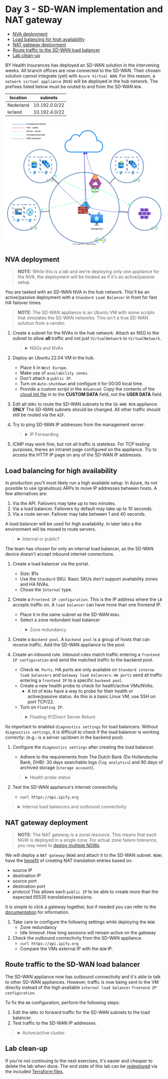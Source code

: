 
# Day 3 - SD-WAN implementation and NAT gateway

* [NVA deployment](#nva-deployment)
* [Load balancing for high availability](#load-balancing-for-high-availability)
* [NAT gateway deployment](#nat-gateway-deployment)
* [Route traffic to the SD-WAN load balancer](#route-traffic-to-the-sd-wan-load-balancer)
* [Lab clean-up](#lab-clean-up)

BY Health Insurances has deployed an SD-WAN solution in the intervening weeks. All branch offices are now connected to the SD-WAN. Their chosen solution cannot integrate (yet) with `Azure Virtual WAN`. For this reason, a `network virtual appliance` (`NVA`) will be deployed in the hub network. The prefixes listed below must be routed to and from the SD-WAN `NVA`.

| location | subnets | 
| --- | --- | 
| Nederland | 10.192.0.0/22 |
| Ierland | 10.192.4.0/22 |

![SD-WAN](./data/sd_wan.svg)

## NVA deployment

> **NOTE:** While this is a lab and we're deploying only one appliance for the NVA, the deployment will be treated as if it's an active/passive setup. 

You are tasked with an SD-WAN NVA in the hub network. This'll be an active/passive deployment with a `Standard Load Balancer` in front for fast HA failover times.

> **NOTE:** The SD-WAN appliance is an Ubuntu VM with some scripts that simulates the SD-WAN networks. This isn't a true SD-WAN solution from a vendor. 

1. Create a subnet for the NVAs in the hub network. Attach an NSG to the subnet to allow **all** traffic and not just `VirtualNetwork` to `VirtualNetwork`.
    > <details><summary>NSGs and NVAs</summary>
    >
    > Most NVAs have a firewalling component. This means that its often not neccessary to firewall the `NVAs` data ports. It is a good idea to filter traffic to the management/HA interfaces/subnets.
    > 
    > In a single appliance setup, no NSGs would be needed for data traffic. However, Azure `Standard Load Balancers` block all traffic by default and [require NGSs to allow traffic](https://learn.microsoft.com/en-us/azure/load-balancer/load-balancer-overview#securebydefault). This limitation does not apply to Basic load balancers

    </details>
1. Deploy an Ubuntu 22.04 VM in the hub.
    * Place it in `West Europe`.
    * Make use of `availability zones`.
    * Don't attach a `public IP`.
    * Turn on `Auto-shutdown` and configure it for 00:00 local time.
    * Provide a custom script in the `Advanced`. Copy the contents of the [cloud init file](./tf/data/cloud-init.yml.j2) in to the **CUSTOM DATA** field, not the **USER DATA** field.
1. Edit all `UDRs` to route the SD-WAN subnets to the `SD-WAN NVA` appliance. **ONLY** The SD-WAN subnets should be changed. All other traffic should still be routed via the `AZF`.
1. Try to ping SD-WAN IP addresses from the management server.
    > <details><summary>IP Forwarding</summary>
    >
    > VMs in Azure, by default, aren't allowed to originate traffic that isn't from their IPs. To allow devices to route, [`IP forwarding`](https://learn.microsoft.com/en-us/azure/virtual-network/virtual-networks-udr-overview#user-defined) must be `Enabled` on the `network interface card` > `IP configurations`.

    </details>
1. ICMP may work fine, but not all traffic is stateless. For TCP testing purposes, theres an intranet page configured on the appliance. Try to access the HTTP IP page on any of the SD-WAN IP addresses.

## Load balancing for high availability

In production you'll most likely run a high available setup. In Azure, its not possible to use (gratuitous) ARPs to move IP addresses between hosts. A few alternatives are:
1. Via the API. Failovers may take up to two minutes.
1. Via a load balancer. Failovers by default may take up to 10 seconds.
1. Via a route server. Failover may take between 1 and 40 seconds.

A load balancer will be used for high availability. In later labs a the environment will be moved to route servers.

> <details><summary>Internal or public?</summary>
>
> Depending on the where the traffic is initiated, different load balancer types are needed:
> * Traffic initiated from inside: internal load balancer
> * Traffic initiated from outside: external load balancer
>
> Most firewalls often have both types of load balancer as traffic can be initiated from both the internet and the internal network.

</details>

The team has chosen for only an internal load balancer, as the SD-WAN device doesn't accept inbound internet connections.
1. Create a load balancer via the portal.
    * Size: B1s
    * Use the `Standard` SKU. Basic SKUs don't support availability zones and HA NVAs.
    * Chose the `Internal` type.
1. Create a `Frontend IP configuration`. This is the IP address where the `LB` accepts traffic on. A `load balancer` can have more than one frontend IP.
    * Place it in the same subnet as the SD-WAN `NVAs`.
    * Select a zone redundant load balancer
    > <details><summary>Zone redundancy</summary>
    >
    > The type of [redundancy](https://learn.microsoft.com/en-us/azure/load-balancer/load-balancer-standard-availability-zones) chosen depends on your requirements and application architecture. In most cases, `zone-redundant` will be sufficient.
    >
    > If it's needed to keep traffic within a zone (e.g. reduce latency), it may be useful to chose specific zones. 
    
    </details>
1. Create a `Backend pool`. A `backend pool` is a group of hosts that can receive traffic. Add the SD-WAN appliance to the pool.
1. Create an inbound rule. Inbound rules match traffic entering a `frontend IP configuration` and send the matched traffic to the backend pool.
    * Check `HA Ports`. HA ports are only available on `Standard interne load balancers` and `Gateway load balancers`. `HA ports` send all traffic entering a `frontend IP` to a specific `backend pool`.
    * Create a new health probe to check for health/active VMs/NVAs.
        * A lot of `NVAs` have a way to probe for their health or active/passive status. As this is a basic Linux VM, use SSH on port TCP/22.
    * Turn on `Floating IP`. 
    > <details><summary>Floating IP/Direct Server Return</summary>
    >
    > Azure doesn't have the concept of a floating IP. As mentioned before, its not possible to send gratuitous ARPs in a `VNET`. Even normal ARPs aren't broadcasted. The hypervisors capture the ARP packets and fake the responses. This is why IP addresses always need to be configured on the Azure `network interface card` resource. Changing the IP address (only) in the `VM` may make it unreachable as the IP is unknown in the VNET.
    >
    > To make the concept of a floating IP possible, a `load balancer` can be configured to enable floating IP/Direct Server Return. This disables DNAT on the load balancer and as such the frontend IP is passed unedited to the backend `VMs`.
    >
    > This does mean that the backend `VMs` must have a way of accepting the `load balancer` IPs. For a firewall this can be configured in the form of a VIP or secondary IP. In a Windows Failover Cluster it is the cluster IP.

    </details>

Its important to enabled `diagnostics settings` for load balancers. Without `diagnostics settings`, it is difficult to check if the load balancer is working correctly:  (e.g.: is a server up/down in the backend pool).

1. Configure the `diagnostics settings` after creating the load balancer.
    * Adhere to the requirements from The Dutch Bank (De Hollandsche Bank, DHB): 30 days searchable logs (`log analytics`) and 90 days of archived storage (`storage account`).
    > <details><summary>Health probe status</summary>
    >
    > There is no easy way to check the health status of the backend VMs in the Azure portal. The best way of seeing the status is by using the `load balancer` metrics. Go to the metrics and choose the `Health Probe Status` metric. This graphs the overall health status.
    > 
    > To see the health status per device, split the graphs. Click on `Apply Splitting` > select `Backend IP Address`. This returns the health status history for each server in a `backend pool`.

    </details>

1. Test the SD-WAN appliance's internet connectivity.
    * `curl https://api.ipify.org`

> <details><summary>Internal load balancers and outbound connectivity</summary>
>
> In the situation where only a `standard internet load balancer` (not basic)  is attached to a VM, the VM [will lose the capability to reach the internet](https://learn.microsoft.com/en-us/azure/load-balancer/load-balancer-troubleshoot#no-outbound-connectivity-from-standard-internal-load-balancers-ilb). This is a security feature by the Azure platform. To allow for outbound internet connectivity, Public IPs or an `external load balancer` can be attached to the VMs. However, a better solution may be the `NAT gateway`.

</details>

## NAT gateway deployment

> **NOTE:** The NAT gateway is a zonal resource. This means that each NGW is deployed in a single zone. For actual zone failure tolerance, you may need to [deploy multiple NGWs](https://learn.microsoft.com/en-us/azure/virtual-network/nat-gateway/nat-availability-zones).

We will deploy a `NAT gateway` (`NGW`) and attach it to the SD-WAN subnet. `NGWs` have the [benefit](https://learn.microsoft.com/en-us/azure/virtual-network/nat-gateway/nat-gateway-resource) of creating NAT translation entries based on:
* source IP
* destination IP
* source port
* destination port
* protocol
This allows each `public IP` to be able to create more than the expected 65535 translations/sessions. 

It is simple to click a gateway together, but if needed you can refer to the [documentation](https://learn.microsoft.com/en-us/azure/virtual-network/nat-gateway/quickstart-create-nat-gateway-portal) for information. 
1. Take care to configure the following settings while deploying the `NGW`:
    * Zone redundancy
    * Idle timeout: How long sessions will remain active on the gateway
2. Check the outbound connectivity from the SD-WAN appliance.
    * `curl https://api.ipify.org`
    * Compare the VMs external IP with the `NGW` IP.

## Route traffic to the SD-WAN load balancer

The SD-WAN appliance now has outbound connectivity and it's able to talk to other SD-WAN appliances. However, traffic is now being sent to the VM directly instead of the high available `internal load balancer` `frontend IP configuration`.

To fix the `HA` configuration, perform the following steps:
1. Edit the `UDRs` to forward traffic for the SD-WAN subnets to the load balancer.
1. Test traffic to the SD-WAN IP addresses.

> <details><summary>Active/active cluster</summary>
>
> A `standard load balancer` works fine for an active/passive cluster. In the case of active/active clusters, they will not function well as there is a chance for asymmetric flows on north-south traffic.
>
> This can be mitigated by performing not only DNAT, but also SNAT or by using a cluster mechanism to always direct traffic to the correct node.
>
> Both options have disadvantages. A more performant option can be the [`gateway load balancer`](https://learn.microsoft.com/en-us/azure/load-balancer/gateway-overview) and a more flexible option is the `route server`. The `gateway load balancer` esures that north-south traffic runs symmetrically. Sadly, the `GLB` doesn't (yet) support east-west traffic. The `route server` will be configured in later labs.

</details>

## Lab clean-up

If you're not continuing to the next exercises, it's easier and cheaper to delete the lab when done. The end state of this lab can be [redeployed](../README_EN.md#lab-checkpoints) via the included [Terraform files](./tf/).
